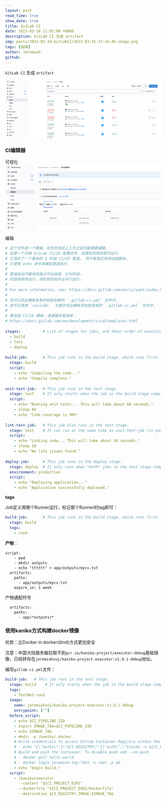 ```yaml
---
layout: post
read_time: true
show_date: true
title: GitLab CI
date: 2023-03-16 11:07:00 +0800
description: GitLab CI 生成 artifact
img: posts/2023-03-10-GitLabCI/2023-03-16-17-16-45-image.png
tags: [运维]
author: Jeremiah
github: 
---
```


`GitLab CI` 生成 `artifact`

![](../assets/img/posts/2023-03-10-GitLabCI/2023-03-16-16-40-37-image.png)

### CI编辑器

可视化![](../assets/img/posts/2023-03-10-GitLabCI/2023-03-16-17-00-44-image.png)

编辑

```yaml
# 这个文件是一个模板，在你的项目上工作之前可能需要编辑。
# 这是一个示例 GitLab CI/CD 配置文件，无需任何修改即可运行。
# 它演示了一个基本的 3 阶段 CI/CD 管道。 而不是真正的测试或脚本，
# 它使用 echo 命令来模拟管道执行。
#
# 管道由运行脚本的独立作业组成，分为阶段。
# 阶段按顺序运行，但阶段内的作业并行运行。
#
# For more information, see: https://docs.gitlab.com/ee/ci/yaml/index.html#stages
#
# 您可以将此模板复制并粘贴到新的 `.gitlab-ci.yml` 文件中。
# 您不应使用 `include:` 关键字将此模板添加到现有的 `.gitlab-ci.yml` 文件中。
#
# 要改进 CI/CD 模板，请遵循开发指南：
# https://docs.gitlab.com/ee/development/cicd/templates.html

stages:          # List of stages for jobs, and their order of execution
  - build
  - test
  - deploy

build-job:       # This job runs in the build stage, which runs first.
  stage: build
  script:
    - echo "Compiling the code..."
    - echo "Compile complete."

unit-test-job:   # This job runs in the test stage.
  stage: test    # It only starts when the job in the build stage completes successfully.
  script:
    - echo "Running unit tests... This will take about 60 seconds."
    - sleep 60
    - echo "Code coverage is 90%"

lint-test-job:   # This job also runs in the test stage.
  stage: test    # It can run at the same time as unit-test-job (in parallel).
  script:
    - echo "Linting code... This will take about 10 seconds."
    - sleep 10
    - echo "No lint issues found."

deploy-job:      # This job runs in the deploy stage.
  stage: deploy  # It only runs when *both* jobs in the test stage complete successfully.
  environment: production
  script:
    - echo "Deploying application..."
    - echo "Application successfully deployed."
```

**tags**

Job定义用哪个Runner运行，标记那个Runner的tag即可：

```yaml
build-job:       # This job runs in the build stage, which runs first.
  stage: build
  tags:
    - run4
```

**产物**：

```
script:
    - pwd
    - mkdir outputs
    - echo "tttttt" > app/outputs/mycv.txt
  artifacts:
    paths:
      - app/outputs/mycv.txt
    expire_in: 1 week
```

产物通配符号

```
  artifacts:
    paths:
      - app/*outputs/*
```

### 使用kaniko方式构建docker镜像

优势：比Docker in docker(dind)方式更加安全

注意：中国大陆服务器拉取不到`gcr.io/kaniko-project/executor:debug`基础镜像，已经转存在`jeremiahxuj/kaniko-project-executor:v1.9.1-debug`地址。

编写`gitlab-ci.yml`文件：

```yml
build-job:   # This job runs in the test stage.
  stage: build    # It only starts when the job in the build stage completes successfully.
  tags:
    - TestNet-run5
  image:
    name: jeremiahxuj/kaniko-project-executor:v1.9.1-debug
    entrypoint: [""]
  before_script:
    - echo $CI_PIPELINE_IID
    - export IMAGE_TAG=$CI_PIPELINE_IID
    - echo $IMAGE_TAG
    - mkdir -p /kaniko/.docker
    # Write credentials to access Gitlab Container Registry within the runner/ci
    # - echo "{\"auths\":{\"$CI_REGISTRY\":{\"auth\":\"$(echo -n ${CI_REGISTRY_USER}:${CI_REGISTRY_PASSWORD} | base64 | tr -d '\n')\"}}}" > /kaniko/.docker/config.json
    # Build and push the container. To disable push add --no-push
    # - docker pull hello-world
    # - docker login jeremiah.top:7443 -u root -p dd
    - echo "begin build."
  script:
    - /kaniko/executor
      --context "${CI_PROJECT_DIR}"
      --dockerfile "${CI_PROJECT_DIR}/Dockerfile"
      --destination $CI_REGISTRY_IMAGE:$IMAGE_TAG
```
